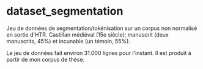 # dataset_segmentation

Jeu de données de segmentation/tokénisation sur un corpus non normalisé en sortie d'HTR. Castillan médiéval (15e siècle); manuscrit  (deux manuscrits, 45%) et incunable (un témoin, 55%). 

Le jeu de données fait environ 31.000 lignes pour l'instant. Il est produit à partir de mon corpus de thèse. 
